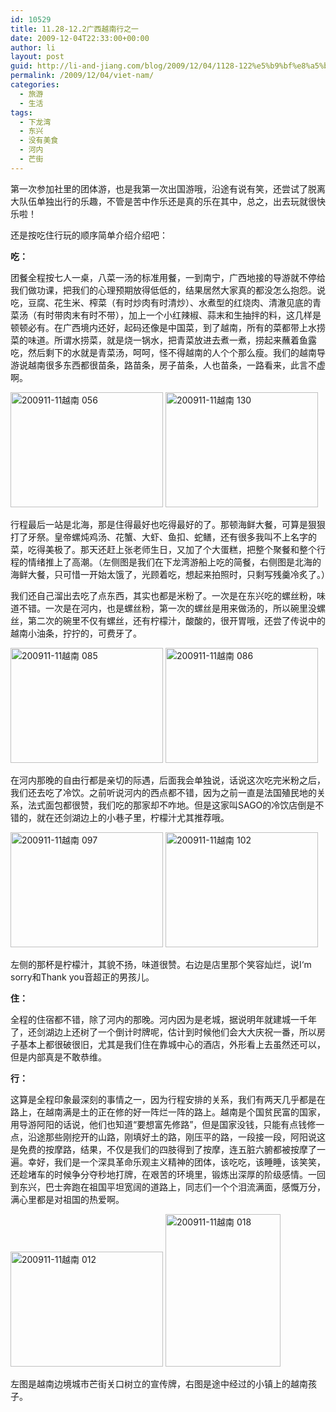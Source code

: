 ```yaml
---
id: 10529
title: 11.28-12.2广西越南行之一
date: 2009-12-04T22:33:00+00:00
author: li
layout: post
guid: http://li-and-jiang.com/blog/2009/12/04/1128-122%e5%b9%bf%e8%a5%bf%e8%b6%8a%e5%8d%97%e8%a1%8c%e4%b9%8b%e4%b8%80/
permalink: /2009/12/04/viet-nam/
categories:
  - 旅游
  - 生活
tags:
  - 下龙湾
  - 东兴
  - 没有美食
  - 河内
  - 芒街
---
```

第一次参加社里的团体游，也是我第一次出国游哦，沿途有说有笑，还尝试了脱离大队伍单独出行的乐趣，不管是苦中作乐还是真的乐在其中，总之，出去玩就很快乐啦！

还是按吃住行玩的顺序简单介绍介绍吧：

**吃：**

团餐全程按七人一桌，八菜一汤的标准用餐，一到南宁，广西地接的导游就不停给我们做功课，把我们的心理预期放得低低的，结果居然大家真的都没怎么抱怨。说吃，豆腐、花生米、榨菜（有时炒肉有时清炒）、水煮型的红烧肉、清澈见底的青菜汤（有时带肉末有时不带），加上一个小红辣椒、蒜末和生抽拌的料，这几样是顿顿必有。在广西境内还好，起码还像是中国菜，到了越南，所有的菜都带上水捞菜的味道。所谓水捞菜，就是烧一锅水，把青菜放进去煮一煮，捞起来蘸着鱼露吃，然后剩下的水就是青菜汤，呵呵，怪不得越南的人个个那么瘦。我们的越南导游说越南很多东西都很苗条，路苗条，房子苗条，人也苗条，一路看来，此言不虚啊。

[<img style="border-right-width: 0px; display: inline; border-top-width: 0px; border-bottom-width: 0px; border-left-width: 0px" src="http://li-and-jiang.com/blog/wp-content/uploads/2009/12/20091111056-thumb.jpg" border="0" alt="200911-11越南 056" width="244" height="184" />](http://li-and-jiang.com/blog/wp-content/uploads/2009/12/20091111056.jpg) [<img style="border-right-width: 0px; display: inline; border-top-width: 0px; border-bottom-width: 0px; border-left-width: 0px" src="http://li-and-jiang.com/blog/wp-content/uploads/2009/12/20091111130-thumb.jpg" border="0" alt="200911-11越南 130" width="244" height="184" />](http://li-and-jiang.com/blog/wp-content/uploads/2009/12/20091111130.jpg)

行程最后一站是北海，那是住得最好也吃得最好的了。那顿海鲜大餐，可算是狠狠打了牙祭。皇帝螺炖鸡汤、花蟹、大虾、鱼扣、蛇鳝，还有很多我叫不上名字的菜，吃得美极了。那天还赶上张老师生日，又加了个大蛋糕，把整个聚餐和整个行程的情绪推上了高潮。（左侧图是我们在下龙湾游船上吃的简餐，右侧图是北海的海鲜大餐，只可惜一开始太饿了，光顾着吃，想起来拍照时，只剩写残羹冷炙了。）

我们还自己溜出去吃了点东西，其实也都是米粉了。一次是在东兴吃的螺丝粉，味道不错。一次是在河内，也是螺丝粉，第一次的螺丝是用来做汤的，所以碗里没螺丝，第二次的碗里不仅有螺丝，还有柠檬汁，酸酸的，很开胃哦，还尝了传说中的越南小油条，拧拧的，可费牙了。

[<img style="border-right-width: 0px; display: inline; border-top-width: 0px; border-bottom-width: 0px; border-left-width: 0px" src="http://li-and-jiang.com/blog/wp-content/uploads/2009/12/20091111085-thumb.jpg" border="0" alt="200911-11越南 085" width="244" height="184" />](http://li-and-jiang.com/blog/wp-content/uploads/2009/12/20091111085.jpg) [<img style="border-right-width: 0px; display: inline; border-top-width: 0px; border-bottom-width: 0px; border-left-width: 0px" src="http://li-and-jiang.com/blog/wp-content/uploads/2009/12/20091111086-thumb.jpg" border="0" alt="200911-11越南 086" width="244" height="184" />](http://li-and-jiang.com/blog/wp-content/uploads/2009/12/20091111086.jpg)

在河内那晚的自由行都是亲切的际遇，后面我会单独说，话说这次吃完米粉之后，我们还去吃了冷饮。之前听说河内的西点都不错，因为之前一直是法国殖民地的关系，法式面包都很赞，我们吃的那家却不咋地。但是这家叫SAGO的冷饮店倒是不错的，就在还剑湖边上的小巷子里，柠檬汁尤其推荐哦。

[<img style="border-right-width: 0px; display: inline; border-top-width: 0px; border-bottom-width: 0px; border-left-width: 0px" src="http://li-and-jiang.com/blog/wp-content/uploads/2009/12/20091111097-thumb.jpg" border="0" alt="200911-11越南 097" width="244" height="184" />](http://li-and-jiang.com/blog/wp-content/uploads/2009/12/20091111097.jpg) [<img style="border-right-width: 0px; display: inline; border-top-width: 0px; border-bottom-width: 0px; border-left-width: 0px" src="http://li-and-jiang.com/blog/wp-content/uploads/2009/12/20091111102-thumb.jpg" border="0" alt="200911-11越南 102" width="244" height="184" />](http://li-and-jiang.com/blog/wp-content/uploads/2009/12/20091111102.jpg)

左侧的那杯是柠檬汁，其貌不扬，味道很赞。右边是店里那个笑容灿烂，说I‘m sorry和Thank you音超正的男孩儿。

**住：**

全程的住宿都不错，除了河内的那晚。河内因为是老城，据说明年就建城一千年了，还剑湖边上还树了一个倒计时牌呢，估计到时候他们会大大庆祝一番，所以房子基本上都很破很旧，尤其是我们住在靠城中心的酒店，外形看上去虽然还可以，但是内部真是不敢恭维。

**行：**

这算是全程印象最深刻的事情之一，因为行程安排的关系，我们有两天几乎都是在路上，在越南满是土的正在修的好一阵烂一阵的路上。越南是个国贫民富的国家，用导游阿阳的话说，他们也知道“要想富先修路”，但是国家没钱，只能有点钱修一点，沿途那些刚挖开的山路，刚填好土的路，刚压平的路，一段接一段，阿阳说这是免费的按摩路，结果，不仅是我们的四肢得到了按摩，连五脏六腑都被按摩了一遍。幸好，我们是一个深具革命乐观主义精神的团体，该吃吃，该睡睡，该笑笑，还趁堵车的时候争分夺秒地打牌，在艰苦的环境里，锻炼出深厚的阶级感情。一回到东兴，巴士奔跑在祖国平坦宽阔的道路上，同志们一个个泪流满面，感慨万分，满心里都是对祖国的热爱啊。

[<img style="border-right-width: 0px; display: inline; border-top-width: 0px; border-bottom-width: 0px; border-left-width: 0px" src="http://li-and-jiang.com/blog/wp-content/uploads/2009/12/20091111012-thumb.jpg" border="0" alt="200911-11越南 012" width="244" height="184" />](http://li-and-jiang.com/blog/wp-content/uploads/2009/12/20091111012.jpg) [<img style="border-right-width: 0px; display: inline; border-top-width: 0px; border-bottom-width: 0px; border-left-width: 0px" src="http://li-and-jiang.com/blog/wp-content/uploads/2009/12/20091111018-thumb.jpg" border="0" alt="200911-11越南 018" width="184" height="244" />](http://li-and-jiang.com/blog/wp-content/uploads/2009/12/20091111018.jpg)

左图是越南边境城市芒街关口树立的宣传牌，右图是途中经过的小镇上的越南孩子。